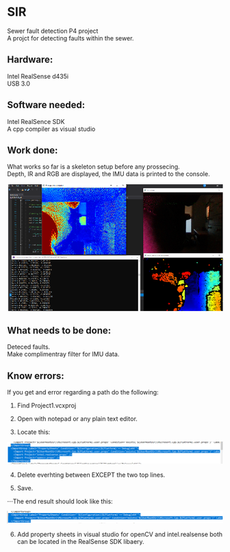# SIR
Sewer fault detection P4 project\
A projct for detecting faults within the sewer.


## Hardware: 
Intel RealSense d435i\
USB 3.0

## Software needed: 
Intel RealSence SDK\
A cpp compiler as visual studio


## Work done:
What works so far is a skeleton setup before any prossecing.\
Depth, IR and RGB are displayed, the IMU data is printed to the console.

![alt text](https://github.com/Woombat84/SIR/blob/master/Picture/view.png "Working part")

## What needs to be done:
Deteced faults.\
Make complimentray filter for IMU data.


## Know errors:
If you get and error regarding a path do the following: 
1. Find Project1.vcxproj

2. Open with notepad or any plain text editor.

3. Locate this:

![alt text](https://github.com/Woombat84/SIR/blob/master/Picture/predelete.png "note: their maybe a more path's with in this structur")

4. Delete everhting between </ImportGroup> EXCEPT the two top lines.

5. Save.

⋅⋅⋅The end result should look like this:

![alt text](https://github.com/Woombat84/SIR/blob/master/Picture/deleted.png "End result")

6. Add property sheets in visual studio for openCV and intel.realsense both can be located in the RealSense SDK libaery.  

